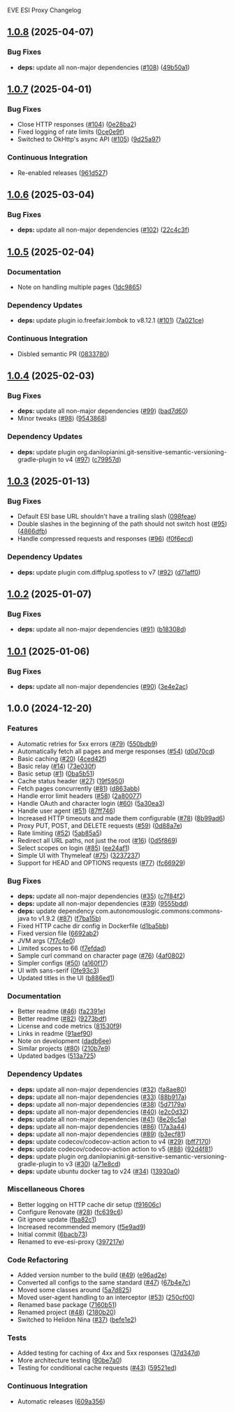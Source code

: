 EVE ESI Proxy Changelog

## [1.0.8](https://github.com/autonomouslogic/eve-esi-proxy/compare/1.0.7...1.0.8) (2025-04-07)


### Bug Fixes

* **deps:** update all non-major dependencies ([#108](https://github.com/autonomouslogic/eve-esi-proxy/issues/108)) ([49b50a1](https://github.com/autonomouslogic/eve-esi-proxy/commit/49b50a15a35e36ac214791b7e68ece4dc15ad6fd))

## [1.0.7](https://github.com/autonomouslogic/eve-esi-proxy/compare/1.0.6...1.0.7) (2025-04-01)


### Bug Fixes

* Close HTTP responses ([#104](https://github.com/autonomouslogic/eve-esi-proxy/issues/104)) ([0e28ba2](https://github.com/autonomouslogic/eve-esi-proxy/commit/0e28ba24219451e1ce07cd11651988a0e8801b3a))
* Fixed logging of rate limits ([0ce0e9f](https://github.com/autonomouslogic/eve-esi-proxy/commit/0ce0e9fbc769cad533a460bdd5da05cca4b524a8))
* Switched to OkHttp's async API ([#105](https://github.com/autonomouslogic/eve-esi-proxy/issues/105)) ([9d25a97](https://github.com/autonomouslogic/eve-esi-proxy/commit/9d25a97071997ebad1caa5de36d2525af8069078))


### Continuous Integration

* Re-enabled releases ([961d527](https://github.com/autonomouslogic/eve-esi-proxy/commit/961d527037413fe46f7d73656512cab7bc24b101))

## [1.0.6](https://github.com/autonomouslogic/eve-esi-proxy/compare/1.0.5...1.0.6) (2025-03-04)


### Bug Fixes

* **deps:** update all non-major dependencies ([#102](https://github.com/autonomouslogic/eve-esi-proxy/issues/102)) ([22c4c3f](https://github.com/autonomouslogic/eve-esi-proxy/commit/22c4c3f20720dc2a884105c8a3cdad3d92b93068))

## [1.0.5](https://github.com/autonomouslogic/eve-esi-proxy/compare/1.0.4...1.0.5) (2025-02-04)


### Documentation

* Note on handling multiple pages ([1dc9865](https://github.com/autonomouslogic/eve-esi-proxy/commit/1dc98659d4f1c8bd6402102eb11144070053ee97))


### Dependency Updates

* **deps:** update plugin io.freefair.lombok to v8.12.1 ([#101](https://github.com/autonomouslogic/eve-esi-proxy/issues/101)) ([7a021ce](https://github.com/autonomouslogic/eve-esi-proxy/commit/7a021ce103256bb5ea32ab13a9274aee56fb9513))


### Continuous Integration

* Disbled semantic PR ([0833780](https://github.com/autonomouslogic/eve-esi-proxy/commit/0833780270b79ed1a3e8cf3481af85010dbc8f70))

## [1.0.4](https://github.com/autonomouslogic/eve-esi-proxy/compare/1.0.3...1.0.4) (2025-02-03)


### Bug Fixes

* **deps:** update all non-major dependencies ([#99](https://github.com/autonomouslogic/eve-esi-proxy/issues/99)) ([bad7d60](https://github.com/autonomouslogic/eve-esi-proxy/commit/bad7d605cb549e3c9f9f13a5a3fc6260beb17478))
* Minor tweaks ([#98](https://github.com/autonomouslogic/eve-esi-proxy/issues/98)) ([9543868](https://github.com/autonomouslogic/eve-esi-proxy/commit/954386856b80410e7db36639445ee0dd2a4e261b))


### Dependency Updates

* **deps:** update plugin org.danilopianini.git-sensitive-semantic-versioning-gradle-plugin to v4 ([#97](https://github.com/autonomouslogic/eve-esi-proxy/issues/97)) ([c79957d](https://github.com/autonomouslogic/eve-esi-proxy/commit/c79957d0c5789fddb0b0c08c6064db95a674b93b))

## [1.0.3](https://github.com/autonomouslogic/eve-esi-proxy/compare/1.0.2...1.0.3) (2025-01-13)


### Bug Fixes

* Default ESI base URL shouldn't have a trailing slash ([098feae](https://github.com/autonomouslogic/eve-esi-proxy/commit/098feaec844b2afcdfd9ae5d897dd9849346e0e4))
* Double slashes in the beginning of the path should not switch host ([#95](https://github.com/autonomouslogic/eve-esi-proxy/issues/95)) ([4866dfb](https://github.com/autonomouslogic/eve-esi-proxy/commit/4866dfbb81b40d20b7135ab1b4d7a98c5b6fe5d1))
* Handle compressed requests and responses ([#96](https://github.com/autonomouslogic/eve-esi-proxy/issues/96)) ([f0f6ecd](https://github.com/autonomouslogic/eve-esi-proxy/commit/f0f6ecdf23d154c2c82827b343de3d771f247cfc))


### Dependency Updates

* **deps:** update plugin com.diffplug.spotless to v7 ([#92](https://github.com/autonomouslogic/eve-esi-proxy/issues/92)) ([d71aff0](https://github.com/autonomouslogic/eve-esi-proxy/commit/d71aff0b4f78b919413b174cec2d6bd547a0a78b))

## [1.0.2](https://github.com/autonomouslogic/eve-esi-proxy/compare/1.0.1...1.0.2) (2025-01-07)


### Bug Fixes

* **deps:** update all non-major dependencies ([#91](https://github.com/autonomouslogic/eve-esi-proxy/issues/91)) ([b18308d](https://github.com/autonomouslogic/eve-esi-proxy/commit/b18308d8324fd0d251df5a5d3b9a0cb4326f326b))

## [1.0.1](https://github.com/autonomouslogic/eve-esi-proxy/compare/1.0.0...1.0.1) (2025-01-06)


### Bug Fixes

* **deps:** update all non-major dependencies ([#90](https://github.com/autonomouslogic/eve-esi-proxy/issues/90)) ([3e4e2ac](https://github.com/autonomouslogic/eve-esi-proxy/commit/3e4e2ac455f2e1b6e24b01d8b12e66f81349c9a8))

## 1.0.0 (2024-12-20)


### Features

* Automatic retries for 5xx errors ([#79](https://github.com/autonomouslogic/eve-esi-proxy/issues/79)) ([550bdb9](https://github.com/autonomouslogic/eve-esi-proxy/commit/550bdb9ccb034aa2ad886a95215a70945c5340dc))
* Automatically fetch all pages and merge responses ([#54](https://github.com/autonomouslogic/eve-esi-proxy/issues/54)) ([d0d70cd](https://github.com/autonomouslogic/eve-esi-proxy/commit/d0d70cd628d5eb70bcbd5074f645e9a20a562b1e))
* Basic caching ([#20](https://github.com/autonomouslogic/eve-esi-proxy/issues/20)) ([4ced42f](https://github.com/autonomouslogic/eve-esi-proxy/commit/4ced42f1859cf1b2e8e750bcf1e192bd0a24edc7))
* Basic relay ([#14](https://github.com/autonomouslogic/eve-esi-proxy/issues/14)) ([73e030f](https://github.com/autonomouslogic/eve-esi-proxy/commit/73e030f891aecd9faf3be7ca8db4e212ac113458))
* Basic setup ([#1](https://github.com/autonomouslogic/eve-esi-proxy/issues/1)) ([0ba5b51](https://github.com/autonomouslogic/eve-esi-proxy/commit/0ba5b51c9cb3e5c81c5213b097ce088bb49d52fa))
* Cache status header ([#27](https://github.com/autonomouslogic/eve-esi-proxy/issues/27)) ([19f5950](https://github.com/autonomouslogic/eve-esi-proxy/commit/19f595063ad69cd2cdae85ed5ce5b52450ecf2d6))
* Fetch pages concurrently ([#81](https://github.com/autonomouslogic/eve-esi-proxy/issues/81)) ([d863abb](https://github.com/autonomouslogic/eve-esi-proxy/commit/d863abb25b46a1b2c249fc43e2b799707de5afc2))
* Handle error limit headers ([#58](https://github.com/autonomouslogic/eve-esi-proxy/issues/58)) ([2a80077](https://github.com/autonomouslogic/eve-esi-proxy/commit/2a8007706c4c06b0d7c939524f2dff93ddd02130))
* Handle OAuth and character login ([#60](https://github.com/autonomouslogic/eve-esi-proxy/issues/60)) ([5a30ea3](https://github.com/autonomouslogic/eve-esi-proxy/commit/5a30ea3d21deca0197b7d41e0b5e2bf93f536666))
* Handle user agent ([#51](https://github.com/autonomouslogic/eve-esi-proxy/issues/51)) ([87ff746](https://github.com/autonomouslogic/eve-esi-proxy/commit/87ff746ef48a99612b9e8dcbfc03bc567f38aa8f))
* Increased HTTP timeouts and made them configurable ([#78](https://github.com/autonomouslogic/eve-esi-proxy/issues/78)) ([8b99ad6](https://github.com/autonomouslogic/eve-esi-proxy/commit/8b99ad6cfe9c65b72464481f80be8072edadfd62))
* Proxy PUT, POST, and DELETE requests ([#59](https://github.com/autonomouslogic/eve-esi-proxy/issues/59)) ([0d88a7e](https://github.com/autonomouslogic/eve-esi-proxy/commit/0d88a7e5b8d8f4f0c30bcf90915be34f53d16dff))
* Rate limiting ([#52](https://github.com/autonomouslogic/eve-esi-proxy/issues/52)) ([5ab85a5](https://github.com/autonomouslogic/eve-esi-proxy/commit/5ab85a5e80ddf28e52be57e30acede947efa1ae5))
* Redirect all URL paths, not just the root ([#16](https://github.com/autonomouslogic/eve-esi-proxy/issues/16)) ([0d5f869](https://github.com/autonomouslogic/eve-esi-proxy/commit/0d5f86950842c05fe53da483af019a7491f320b8))
* Select scopes on login ([#85](https://github.com/autonomouslogic/eve-esi-proxy/issues/85)) ([ee24af1](https://github.com/autonomouslogic/eve-esi-proxy/commit/ee24af1e5cd0227f54eb9bcd929ce516d4edfb10))
* Simple UI with Thymeleaf ([#75](https://github.com/autonomouslogic/eve-esi-proxy/issues/75)) ([3237237](https://github.com/autonomouslogic/eve-esi-proxy/commit/3237237d1c801b5efef5fd58ed792c1781e4d59d))
* Support for HEAD and OPTIONS requests ([#77](https://github.com/autonomouslogic/eve-esi-proxy/issues/77)) ([fc66929](https://github.com/autonomouslogic/eve-esi-proxy/commit/fc669295c0f3574e273fadf34742dbf363e17419))


### Bug Fixes

* **deps:** update all non-major dependencies ([#35](https://github.com/autonomouslogic/eve-esi-proxy/issues/35)) ([c7f84f2](https://github.com/autonomouslogic/eve-esi-proxy/commit/c7f84f273666312664d07e7daf32285df256430c))
* **deps:** update all non-major dependencies ([#39](https://github.com/autonomouslogic/eve-esi-proxy/issues/39)) ([9555bdd](https://github.com/autonomouslogic/eve-esi-proxy/commit/9555bdd2b3ae7917ac6e6f8086d7aaa9bc705cab))
* **deps:** update dependency com.autonomouslogic.commons:commons-java to v1.9.2 ([#87](https://github.com/autonomouslogic/eve-esi-proxy/issues/87)) ([f7ba15b](https://github.com/autonomouslogic/eve-esi-proxy/commit/f7ba15b4c7835b31cad7bc490b1e393e3fe00601))
* Fixed HTTP cache dir config in Dockerfile ([d1ba5bb](https://github.com/autonomouslogic/eve-esi-proxy/commit/d1ba5bb6934589399a72c77f419fd281b0846430))
* Fixed version file ([6692ab2](https://github.com/autonomouslogic/eve-esi-proxy/commit/6692ab263d0dd5c181ace4f1ac87737a85d0c427))
* JVM args ([7f7c4e0](https://github.com/autonomouslogic/eve-esi-proxy/commit/7f7c4e061010be063688d8ed0ce60719bec856a9))
* Limited scopes to 66 ([f7efdad](https://github.com/autonomouslogic/eve-esi-proxy/commit/f7efdad034a5b326efa5be831828078844c9e917))
* Sample curl command on character page ([#76](https://github.com/autonomouslogic/eve-esi-proxy/issues/76)) ([4af0802](https://github.com/autonomouslogic/eve-esi-proxy/commit/4af08021375106a089b894f449a262824967ee8e))
* Simpler configs ([#50](https://github.com/autonomouslogic/eve-esi-proxy/issues/50)) ([a160f17](https://github.com/autonomouslogic/eve-esi-proxy/commit/a160f17a2f6b2bc4ed63eaa5f1dad0a3715485d2))
* UI with sans-serif ([0fe93c3](https://github.com/autonomouslogic/eve-esi-proxy/commit/0fe93c3e210fec5b084896388a652f0f6b40fc6d))
* Updated titles in the UI ([b886ed1](https://github.com/autonomouslogic/eve-esi-proxy/commit/b886ed188644744cdd61c5a303be2e3c0bb8f2f4))


### Documentation

* Better readme ([#46](https://github.com/autonomouslogic/eve-esi-proxy/issues/46)) ([fa2391e](https://github.com/autonomouslogic/eve-esi-proxy/commit/fa2391ec7e3eebd3d7fe2e06cebde411775fd6c0))
* Better readme ([#82](https://github.com/autonomouslogic/eve-esi-proxy/issues/82)) ([9273bdf](https://github.com/autonomouslogic/eve-esi-proxy/commit/9273bdffe28c6d776f6badf3e0f1b96afa8ee61c))
* License and code metrics ([81530f9](https://github.com/autonomouslogic/eve-esi-proxy/commit/81530f950704efd99fa4eb1e83446462ac73283e))
* Links in readme ([91aef90](https://github.com/autonomouslogic/eve-esi-proxy/commit/91aef901fe6f088a34bab49fd52716c83c280de2))
* Note on development ([dadb6ee](https://github.com/autonomouslogic/eve-esi-proxy/commit/dadb6ee1da542fea42e245a6de286f243774bbde))
* Similar projects ([#80](https://github.com/autonomouslogic/eve-esi-proxy/issues/80)) ([210b7e9](https://github.com/autonomouslogic/eve-esi-proxy/commit/210b7e96fe0183c875dbc9cb8d64f9b63ad06eec))
* Updated badges ([513a725](https://github.com/autonomouslogic/eve-esi-proxy/commit/513a7255af765c6d698550e6fe800bb40b83a4d2))


### Dependency Updates

* **deps:** update all non-major dependencies ([#32](https://github.com/autonomouslogic/eve-esi-proxy/issues/32)) ([fa8ae80](https://github.com/autonomouslogic/eve-esi-proxy/commit/fa8ae80ba776a1be42fd7e8b8dbc7233f5baab95))
* **deps:** update all non-major dependencies ([#33](https://github.com/autonomouslogic/eve-esi-proxy/issues/33)) ([88b917a](https://github.com/autonomouslogic/eve-esi-proxy/commit/88b917a3108231bb886d7e999818aa10b6f36e4d))
* **deps:** update all non-major dependencies ([#38](https://github.com/autonomouslogic/eve-esi-proxy/issues/38)) ([5d7179a](https://github.com/autonomouslogic/eve-esi-proxy/commit/5d7179a963586f26e16fd32697cb2a119086a14f))
* **deps:** update all non-major dependencies ([#40](https://github.com/autonomouslogic/eve-esi-proxy/issues/40)) ([e2c0d32](https://github.com/autonomouslogic/eve-esi-proxy/commit/e2c0d32255a71422a66f19a23616488c767f224c))
* **deps:** update all non-major dependencies ([#41](https://github.com/autonomouslogic/eve-esi-proxy/issues/41)) ([8e26c5a](https://github.com/autonomouslogic/eve-esi-proxy/commit/8e26c5a0e1f3af0d08ecc16d5b5edd405bd740b4))
* **deps:** update all non-major dependencies ([#86](https://github.com/autonomouslogic/eve-esi-proxy/issues/86)) ([17a3a44](https://github.com/autonomouslogic/eve-esi-proxy/commit/17a3a44bc1027a48c5ff41b9e5cc15a61fc9e8d1))
* **deps:** update all non-major dependencies ([#89](https://github.com/autonomouslogic/eve-esi-proxy/issues/89)) ([b3ecf81](https://github.com/autonomouslogic/eve-esi-proxy/commit/b3ecf8103b98dfa54cbedf9676ab4102d153c849))
* **deps:** update codecov/codecov-action action to v4 ([#29](https://github.com/autonomouslogic/eve-esi-proxy/issues/29)) ([bff7170](https://github.com/autonomouslogic/eve-esi-proxy/commit/bff71703ec19b24a3a1f2be6e6e46fa0653d58ef))
* **deps:** update codecov/codecov-action action to v5 ([#88](https://github.com/autonomouslogic/eve-esi-proxy/issues/88)) ([92d4f81](https://github.com/autonomouslogic/eve-esi-proxy/commit/92d4f812dbc8a12817024dd49f6e41e8c4b58f47))
* **deps:** update plugin org.danilopianini.git-sensitive-semantic-versioning-gradle-plugin to v3 ([#30](https://github.com/autonomouslogic/eve-esi-proxy/issues/30)) ([a71e8cd](https://github.com/autonomouslogic/eve-esi-proxy/commit/a71e8cd7cd41204461f3a887973a17293e69f0ab))
* **deps:** update ubuntu docker tag to v24 ([#34](https://github.com/autonomouslogic/eve-esi-proxy/issues/34)) ([13930a0](https://github.com/autonomouslogic/eve-esi-proxy/commit/13930a0fc9c6a43b22110cd2dbbbf507ffdd7149))


### Miscellaneous Chores

* Better logging on HTTP cache dir setup ([f91606c](https://github.com/autonomouslogic/eve-esi-proxy/commit/f91606c3b510462d3f0152cb7d2a2fb7b8f1c4be))
* Configure Renovate ([#28](https://github.com/autonomouslogic/eve-esi-proxy/issues/28)) ([fc639c6](https://github.com/autonomouslogic/eve-esi-proxy/commit/fc639c6a441801fa2a0082c7ff83e347c2e56306))
* Git ignore update ([fba82c1](https://github.com/autonomouslogic/eve-esi-proxy/commit/fba82c17ca55fc129388d508117b0249d9d03cdc))
* Increased recommended memory ([f5e9ad9](https://github.com/autonomouslogic/eve-esi-proxy/commit/f5e9ad98d3265f262b2bbe286f20a41fee9ad5bd))
* Initial commit ([6bacb73](https://github.com/autonomouslogic/eve-esi-proxy/commit/6bacb7317b4573a793ca2e9506be17d096e6d81d))
* Renamed to eve-esi-proxy ([397217e](https://github.com/autonomouslogic/eve-esi-proxy/commit/397217e4dd77d5757f40e659acc48b5cd8c1192f))


### Code Refactoring

* Added version number to the build ([#49](https://github.com/autonomouslogic/eve-esi-proxy/issues/49)) ([e96ad2e](https://github.com/autonomouslogic/eve-esi-proxy/commit/e96ad2e68001c66004cb3cf71e3553053a4790c6))
* Converted all configs to the same standard ([#47](https://github.com/autonomouslogic/eve-esi-proxy/issues/47)) ([67b4e7c](https://github.com/autonomouslogic/eve-esi-proxy/commit/67b4e7c443136a0f763fac8b9acbddcc951fb52f))
* Moved some classes around ([5a7d825](https://github.com/autonomouslogic/eve-esi-proxy/commit/5a7d8250cec56ea5a0ab6dc23d7d5c78b8860f6a))
* Moved user-agent handling to an interceptor ([#53](https://github.com/autonomouslogic/eve-esi-proxy/issues/53)) ([250cf00](https://github.com/autonomouslogic/eve-esi-proxy/commit/250cf00f221cc94dc411d6170349718552171b22))
* Renamed base package ([7160b51](https://github.com/autonomouslogic/eve-esi-proxy/commit/7160b51b1b2253e34f3ad4b487f0b59a5beca263))
* Renamed project ([#48](https://github.com/autonomouslogic/eve-esi-proxy/issues/48)) ([2180b20](https://github.com/autonomouslogic/eve-esi-proxy/commit/2180b2049a8d2a502bf85e873bcbdca2e29a1fb2))
* Switched to Helidon Nina ([#37](https://github.com/autonomouslogic/eve-esi-proxy/issues/37)) ([befe1e2](https://github.com/autonomouslogic/eve-esi-proxy/commit/befe1e2a28b7eabaa2bad40270bb119ef6621dc9))


### Tests

* Added testing for caching of 4xx and 5xx responses ([37d347d](https://github.com/autonomouslogic/eve-esi-proxy/commit/37d347da2be0449c591ebe5d07170f44d9fb0fa4))
* More architecture testing ([90be7a0](https://github.com/autonomouslogic/eve-esi-proxy/commit/90be7a011048dd0c57de1c6d3d035e63f74519d7))
* Testing for conditional cache requests ([#43](https://github.com/autonomouslogic/eve-esi-proxy/issues/43)) ([59521ed](https://github.com/autonomouslogic/eve-esi-proxy/commit/59521eddaf39f9cadc1e678ed94b4abf4dd503b7))


### Continuous Integration

* Automatic releases ([609a356](https://github.com/autonomouslogic/eve-esi-proxy/commit/609a3560f9e035b73ccd588b5c10928ef36e35d7))
